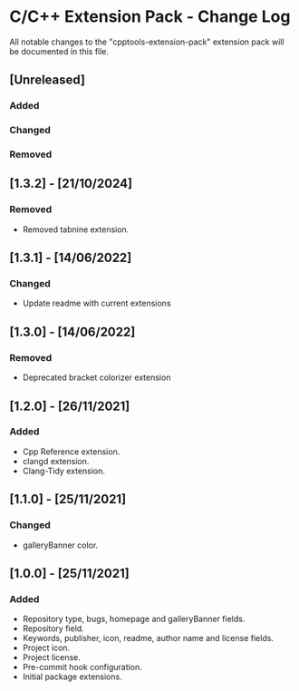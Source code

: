 # C/C++ Extension Pack - Change Log

All notable changes to the "cpptools-extension-pack" extension pack will be documented in this file.

## [Unreleased]

### Added

### Changed

### Removed

## [1.3.2] - [21/10/2024]

### Removed

- Removed tabnine extension.

## [1.3.1] - [14/06/2022]

### Changed

- Update readme with current extensions

## [1.3.0] - [14/06/2022]

### Removed

- Deprecated bracket colorizer extension

## [1.2.0] - [26/11/2021]

### Added

- Cpp Reference extension.
- clangd extension.
- Clang-Tidy extension.

## [1.1.0] - [25/11/2021]

### Changed

- galleryBanner color.

## [1.0.0] - [25/11/2021]

### Added

- Repository type, bugs, homepage and galleryBanner fields.
- Repository field.
- Keywords, publisher, icon, readme, author name and license fields.
- Project icon.
- Project license.
- Pre-commit hook configuration.
- Initial package extensions.
